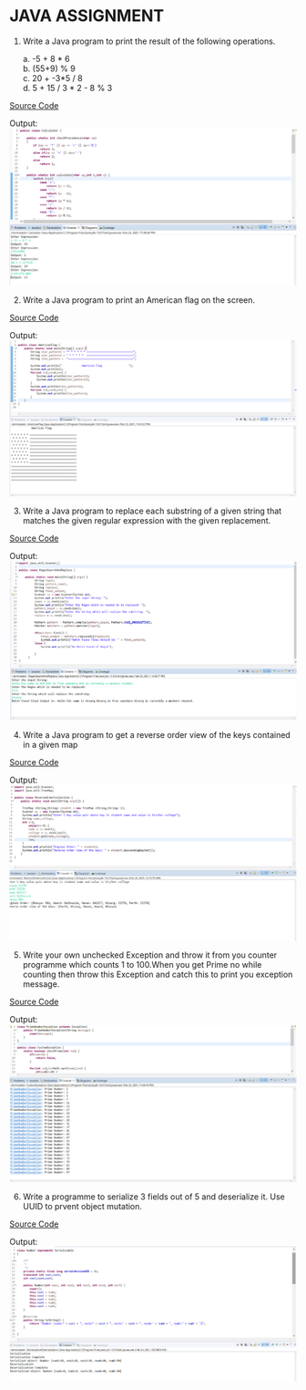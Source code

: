 # JAVA ASSIGNMENT
1. Write a Java program to print the result of the following operations.

    a. -5 + 8 * 6    
    b. (55+9) % 9    
    c. 20 + -3*5 / 8    
    d. 5 + 15 / 3 * 2 - 8 % 3  
    
[Source Code](./SlidesQuestions/src/Calculator.java)  

Output:
![1st Question](./Output_Screenshots/Calculator.png)

2. Write a Java program to print an American flag on the screen.
 
[Source Code](./SlidesQuestions/src/AmericanFlag.java)

Output:
![2nd Question](./Output_Screenshots/AmericanFlag.png)

3. Write a Java program to replace each substring of a given string that matches the given regular expression with the given replacement.

[Source Code](./HandsOnQuestions/src/RegexSearchAndReplace.java)

Output:
![2nd Question](./Output_Screenshots/RegexSearchAndReplace.png)

4. Write a Java program to get a reverse order view of the keys contained in a given map

[Source Code](./HandsOnQuestions/src/ReverseOrderCollection.java)

Output:
![2nd Question](./Output_Screenshots/ReverseOrderCollection.png)

5. Write your own unchecked Exception and throw it from you counter programme which counts 1 to 100.When you get Prime no while counting then throw this Exception and catch this to print you exception message.

[Source Code](./HandsOnQuestions/src/CustomException.java)

Output:
![2nd Question](./Output_Screenshots/CustomException.png)

6. Write a programme to serialize 3 fields out of 5 and deserialize it. Use UUID to prvent object mutation.

[Source Code](./HandsOnQuestions/src/SerializationDeserialization.java)

Output:
![2nd Question](./Output_Screenshots/SerializationDeserialization.png)
